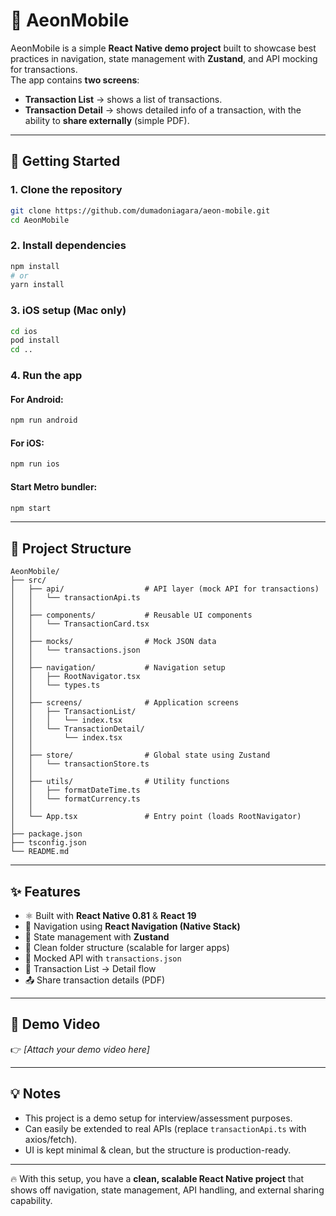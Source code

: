 # 📱 AeonMobile

AeonMobile is a simple **React Native demo project** built to showcase best practices in navigation, state management with **Zustand**, and API mocking for transactions.  
The app contains **two screens**:  

- **Transaction List** → shows a list of transactions.  
- **Transaction Detail** → shows detailed info of a transaction, with the ability to **share externally** (simple PDF).  

---

## 🚀 Getting Started

### 1. Clone the repository
```bash
git clone https://github.com/dumadoniagara/aeon-mobile.git
cd AeonMobile
```

### 2. Install dependencies
```bash
npm install
# or
yarn install
```

### 3. iOS setup (Mac only)
```bash
cd ios
pod install
cd ..
```

### 4. Run the app
#### For Android:
```bash
npm run android
```

#### For iOS:
```bash
npm run ios
```

#### Start Metro bundler:
```bash
npm start
```

---

## 📂 Project Structure

```
AeonMobile/
├── src/
│   ├── api/                  # API layer (mock API for transactions)
│   │   └── transactionApi.ts
│   │
│   ├── components/           # Reusable UI components
│   │   └── TransactionCard.tsx
│   │
│   ├── mocks/                # Mock JSON data
│   │   └── transactions.json
│   │
│   ├── navigation/           # Navigation setup
│   │   ├── RootNavigator.tsx
│   │   └── types.ts
│   │
│   ├── screens/              # Application screens
│   │   ├── TransactionList/
│   │   │   └── index.tsx
│   │   └── TransactionDetail/
│   │       └── index.tsx
│   │
│   ├── store/                # Global state using Zustand
│   │   └── transactionStore.ts
│   │
│   ├── utils/                # Utility functions
│   │   ├── formatDateTime.ts
│   │   └── formatCurrency.ts
│   │
│   └── App.tsx               # Entry point (loads RootNavigator)
│
├── package.json
├── tsconfig.json
└── README.md
```

---

## ✨ Features

- ⚛️ Built with **React Native 0.81** & **React 19**  
- 🧭 Navigation using **React Navigation (Native Stack)**  
- 💾 State management with **Zustand**  
- 📂 Clean folder structure (scalable for larger apps)  
- 📝 Mocked API with `transactions.json`  
- 📱 Transaction List → Detail flow  
- 📤 Share transaction details (PDF)  

---

## 🎥 Demo Video
👉 *[Attach your demo video here]*  

---

## 💡 Notes
- This project is a demo setup for interview/assessment purposes.  
- Can easily be extended to real APIs (replace `transactionApi.ts` with axios/fetch).  
- UI is kept minimal & clean, but the structure is production-ready.  

---

🔥 With this setup, you have a **clean, scalable React Native project** that shows off navigation, state management, API handling, and external sharing capability.
